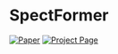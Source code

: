 # SpectFormer
[![Paper](http://img.shields.io/badge/Paper-arxiv.2304.06446-B31B1B.svg)](https://arxiv.org/abs/2304.06446)
[![Project Page](https://img.shields.io/badge/Project%20Page-SpectFormer-B31B1B.svg)](https://badripatro.github.io/SpectFormers/)

